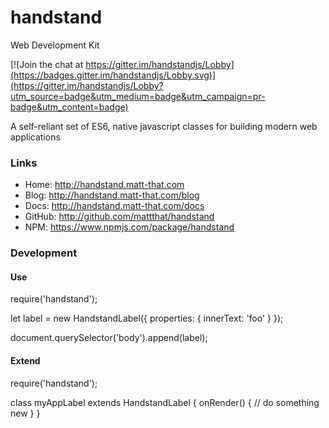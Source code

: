 # handstand

Web Development Kit

[![Join the chat at https://gitter.im/handstandjs/Lobby](https://badges.gitter.im/handstandjs/Lobby.svg)](https://gitter.im/handstandjs/Lobby?utm_source=badge&utm_medium=badge&utm_campaign=pr-badge&utm_content=badge)

A self-reliant set of ES6, native javascript classes for building modern web applications

### Links

- Home: http://handstand.matt-that.com
- Blog: http://handstand.matt-that.com/blog
- Docs: http://handstand.matt-that.com/docs
- GitHub: http://github.com/mattthat/handstand
- NPM: https://www.npmjs.com/package/handstand

### Development

#### Use

require('handstand');

let label = new HandstandLabel({ properties: { innerText: 'foo' } });

document.querySelector('body').append(label);

#### Extend

require('handstand');

class myAppLabel extends HandstandLabel {
    onRender() {
       // do something new
    }
}